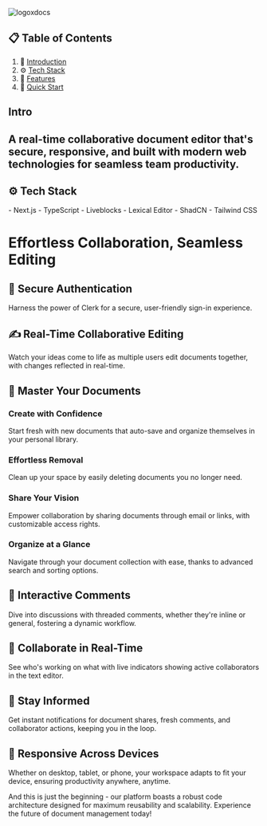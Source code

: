 ![logoxdocs](https://github.com/user-attachments/assets/03618e27-1d0b-4aeb-97fa-31aadb7ade9c)


## 📋 <a name="table">Table of Contents</a>

1. 🤖 [Introduction](#introduction)
2. ⚙️ [Tech Stack](#tech-stack)
3. 🔋 [Features](#features)
4. 🤸 [Quick Start](#quick-start)

## <div id="introduction">
  <h2>Intro</a></h2>
 
  <h2>A real-time collaborative document editor that's secure, responsive, and built with modern web technologies for seamless team productivity.</h2>
</div>

<div id="tech-stack">
  <h2>⚙️ <a name="tech-stack">Tech Stack</a></h2>
  - Next.js
  - TypeScript
  - Liveblocks
  - Lexical Editor
  - ShadCN
  - Tailwind CSS
</div>

<div id="features">
  <h1>Effortless Collaboration, Seamless Editing</h1>
  
  <div>
      <h2>🔐 Secure Authentication</h2>
      <p>Harness the power of Clerk for a secure, user-friendly sign-in experience.</p>
  </div>
  
  <div>
      <h2>✍️ Real-Time Collaborative Editing</h2>
      <p>Watch your ideas come to life as multiple users edit documents together, with changes reflected in real-time.</p>
  </div>
  
  <div>
      <h2>📂 Master Your Documents</h2>
      <div>
          <div>
              <h3>Create with Confidence</h3>
              <p>Start fresh with new documents that auto-save and organize themselves in your personal library.</p>
          </div>
          <div>
              <h3>Effortless Removal</h3>
              <p>Clean up your space by easily deleting documents you no longer need.</p>
          </div>
          <div>
              <h3>Share Your Vision</h3>
              <p>Empower collaboration by sharing documents through email or links, with customizable access rights.</p>
          </div>
          <div>
              <h3>Organize at a Glance</h3>
              <p>Navigate through your document collection with ease, thanks to advanced search and sorting options.</p>
          </div>
      </div>
  </div>
  
  <div>
      <h2>💬 Interactive Comments</h2>
      <p>Dive into discussions with threaded comments, whether they're inline or general, fostering a dynamic workflow.</p>
  </div>
  
  <div>
      <h2>👥 Collaborate in Real-Time</h2>
      <p>See who's working on what with live indicators showing active collaborators in the text editor.</p>
  </div>
  
  <div>
      <h2>🔔 Stay Informed</h2>
      <p>Get instant notifications for document shares, fresh comments, and collaborator actions, keeping you in the loop.</p>
  </div>
  
  <div>
      <h2>📱 Responsive Across Devices</h2>
      <p>Whether on desktop, tablet, or phone, your workspace adapts to fit your device, ensuring productivity anywhere, anytime.</p>
  </div>
  
  <div>
      <p>And this is just the beginning - our platform boasts a robust code architecture designed for maximum reusability and scalability. Experience the future of document management today!</p>
  </div>
  
</div>
